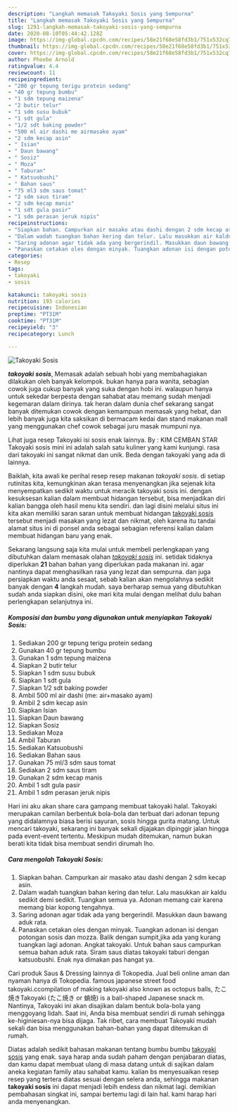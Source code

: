 ```yaml
---
description: "Langkah memasak Takoyaki Sosis yang Sempurna"
title: "Langkah memasak Takoyaki Sosis yang Sempurna"
slug: 1291-langkah-memasak-takoyaki-sosis-yang-sempurna
date: 2020-08-10T05:44:42.128Z
image: https://img-global.cpcdn.com/recipes/58e21f68e58fd3b1/751x532cq70/takoyaki-sosis-foto-resep-utama.jpg
thumbnail: https://img-global.cpcdn.com/recipes/58e21f68e58fd3b1/751x532cq70/takoyaki-sosis-foto-resep-utama.jpg
cover: https://img-global.cpcdn.com/recipes/58e21f68e58fd3b1/751x532cq70/takoyaki-sosis-foto-resep-utama.jpg
author: Phoebe Arnold
ratingvalue: 4.4
reviewcount: 11
recipeingredient:
- "200 gr tepung terigu protein sedang"
- "40 gr tepung bumbu"
- "1 sdm tepung maizena"
- "2 butir telur"
- "1 sdm susu bubuk"
- "1 sdt gula"
- "1/2 sdt baking powder"
- "500 ml air dashi me airmasako ayam"
- "2 sdm kecap asin"
- " Isian"
- " Daun bawang"
- " Sosiz"
- " Moza"
- " Taburan"
- " Katsuobushi"
- " Bahan saus"
- "75 ml3 sdm saus tomat"
- "2 sdm saus tiram"
- "2 sdm kecap manis"
- "1 sdt gula pasir"
- "1 sdm perasan jeruk nipis"
recipeinstructions:
- "Siapkan bahan. Campurkan air masako atau dashi dengan 2 sdm kecap asin."
- "Dalam wadah tuangkan bahan kering dan telur. Lalu masukkan air kaldu sedikit demi sedikit. Tuangkan semua ya. Adonan memang cair karena memang biar kopong tengahnya."
- "Saring adonan agar tidak ada yang bergerindil. Masukkan daun bawang aduk rata."
- "Panaskan cetakan oles dengan minyak. Tuangkan adonan isi dengan potongan sosis dan mozza. Balik dengan sumpit,jika ada yang kurang tuangkan lagi adonan. Angkat takoyaki. Untuk bahan saus campurkan semua bahan aduk rata. Siram saus diatas takoyaki taburi dengan katsuobushi. Enak nya dimakan pas hangat ya."
categories:
- Resep
tags:
- takoyaki
- sosis

katakunci: takoyaki sosis 
nutrition: 193 calories
recipecuisine: Indonesian
preptime: "PT31M"
cooktime: "PT31M"
recipeyield: "3"
recipecategory: Lunch

---
```



![Takoyaki Sosis](https://img-global.cpcdn.com/recipes/58e21f68e58fd3b1/751x532cq70/takoyaki-sosis-foto-resep-utama.jpg)

<b><i>takoyaki sosis</i></b>, Memasak adalah sebuah hobi yang membahagiakan dilakukan oleh banyak kelompok. bukan hanya para wanita, sebagian cowok juga cukup banyak yang suka dengan hobi ini. walaupun hanya untuk sekedar berpesta dengan sahabat atau memang sudah menjadi kegemaran dalam dirinya. tak heran dalam dunia chef sekarang sangat banyak ditemukan cowok dengan kemampuan memasak yang hebat, dan lebih banyak juga kita saksikan di bermacam kedai dan stand makanan mall yang menggunakan chef cowok sebagai juru masak mumpuni nya.

Lihat juga resep Takoyaki isi sosis enak lainnya. By : KIM CEMBAN STAR Takoyaki sosis mini ini adalah salah satu kuliner yang kami kunjungi. rasa dari takoyaki ini sangat nikmat dan unik. Beda dengan takoyaki yang ada di lainnya.

Baiklah, kita awali ke perihal resep resep makanan <i>takoyaki sosis</i>. di setiap rutinitas kita, kemungkinan akan terasa menyenangkan jika sejenak kita menyempatkan sedikit waktu untuk meracik takoyaki sosis ini. dengan kesuksesan kalian dalam membuat hidangan tersebut, bisa menjadikan diri kalian bangga oleh hasil menu kita sendiri. dan lagi disini melalui situs ini kita akan memiliki saran saran untuk membuat hidangan <u>takoyaki sosis</u> tersebut menjadi masakan yang lezat dan nikmat, oleh karena itu tandai alamat situs ini di ponsel anda sebagai sebagian referensi kalian dalam membuat hidangan baru yang enak.


Sekarang langsung saja kita mulai untuk membeli perlengkapan yang dibutuhkan dalam memasak olahan <u><i>takoyaki sosis</i></u> ini. setidak tidaknya diperlukan <b>21</b> bahan bahan yang diperlukan pada makanan ini. agar nantinya dapat menghasilkan rasa yang lezat dan sempurna. dan juga persiapkan waktu anda sesaat, sebab kalian akan mengolahnya sedikit banyak dengan <b>4</b> langkah mudah. saya berharap semua yang dibutuhkan sudah anda siapkan disini, oke mari kita mulai dengan melihat dulu bahan perlengkapan selanjutnya ini.

<!--inarticleads1-->

##### Komposisi dan bumbu yang digunakan untuk menyiapkan Takoyaki Sosis:

1. Sediakan 200 gr tepung terigu protein sedang
1. Gunakan 40 gr tepung bumbu
1. Gunakan 1 sdm tepung maizena
1. Siapkan 2 butir telur
1. Siapkan 1 sdm susu bubuk
1. Siapkan 1 sdt gula
1. Siapkan 1/2 sdt baking powder
1. Ambil 500 ml air dashi (me: air+masako ayam)
1. Ambil 2 sdm kecap asin
1. Siapkan  Isian
1. Siapkan  Daun bawang
1. Siapkan  Sosiz
1. Sediakan  Moza
1. Ambil  Taburan
1. Sediakan  Katsuobushi
1. Sediakan  Bahan saus
1. Gunakan 75 ml/3 sdm saus tomat
1. Sediakan 2 sdm saus tiram
1. Gunakan 2 sdm kecap manis
1. Ambil 1 sdt gula pasir
1. Ambil 1 sdm perasan jeruk nipis


Hari ini aku akan share cara gampang membuat takoyaki halal. Takoyaki merupakan camilan berbentuk bola-bola dan terbuat dari adonan tepung yang didalamnya biasa berisi sayuran, sosis hingga gurita matang. Untuk mencari takoyaki, sekarang ini banyak sekali dijajakan dipinggir jalan hingga pada event-event tertentu. Meskipun mudah ditemukan, namun bukan berati kita tidak bisa membuat sendiri dirumah lho. 

<!--inarticleads2-->

##### Cara mengolah Takoyaki Sosis:

1. Siapkan bahan. Campurkan air masako atau dashi dengan 2 sdm kecap asin.
1. Dalam wadah tuangkan bahan kering dan telur. Lalu masukkan air kaldu sedikit demi sedikit. Tuangkan semua ya. Adonan memang cair karena memang biar kopong tengahnya.
1. Saring adonan agar tidak ada yang bergerindil. Masukkan daun bawang aduk rata.
1. Panaskan cetakan oles dengan minyak. Tuangkan adonan isi dengan potongan sosis dan mozza. Balik dengan sumpit,jika ada yang kurang tuangkan lagi adonan. Angkat takoyaki. Untuk bahan saus campurkan semua bahan aduk rata. Siram saus diatas takoyaki taburi dengan katsuobushi. Enak nya dimakan pas hangat ya.


Cari produk Saus &amp; Dressing lainnya di Tokopedia. Jual beli online aman dan nyaman hanya di Tokopedia. famous japanese street food takoyaki.ccompilation of making takoyaki also known as octopus balls, たこ焼きTakoyaki (たこ焼き or 蛸焼) is a ball-shaped Japanese snack m. Nantinya, Takoyaki ini akan disajikan dalam bentuk bola-bola yang menggoyang lidah. Saat ini, Anda bisa membuat sendiri di rumah sehingga ke-higiniesan-nya bisa dijaga. Tak ribet, cara membuat Takoyaki mudah sekali dan bisa menggunakan bahan-bahan yang dapat ditemukan di rumah. 

Diatas adalah sedikit bahasan makanan tentang bumbu bumbu <u>takoyaki sosis</u> yang enak. saya harap anda sudah paham dengan penjabaran diatas, dan kamu dapat membuat ulang di masa datang untuk di sajikan dalam aneka kegiatan family atau sahabat kamu. kalian bs menyesuaikan resep resep yang tertera diatas sesuai dengan selera anda, sehingga makanan <b>takoyaki sosis</b> ini dapat menjadi lebih endess dan nikmat lagi. demikian pembahasan singkat ini, sampai bertemu lagi di lain hal. kami harap hari anda menyenangkan.
